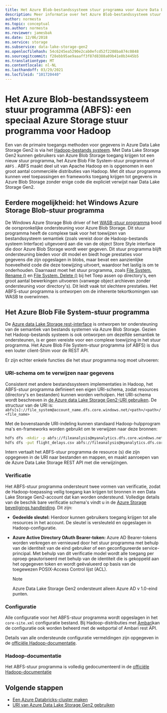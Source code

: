 ```yaml
---
title: Het Azure Blob-bestandssysteem stuur programma voor Azure Data Lake Storage Gen2
description: Meer informatie over het Azure Blob-bestandssysteem stuur programma (ABFS), een speciaal Azure Storage stuur programma voor Hadoop. Toegang tot gegevens in Azure Data Lake Storage Gen2 met dit stuur programma.
author: normesta
ms.topic: conceptual
ms.author: normesta
ms.reviewer: jamesbak
ms.date: 12/06/2018
ms.service: storage
ms.subservice: data-lake-storage-gen2
ms.openlocfilehash: 54c6245ea5290e2cab0efcd52f2208ba874c0848
ms.sourcegitcommit: f28ebb95ae9aaaff3f87d8388a09b41e0b3445b5
ms.translationtype: MT
ms.contentlocale: nl-NL
ms.lasthandoff: 03/29/2021
ms.locfileid: "101720440"
---
```

# <a name="the-azure-blob-filesystem-driver-abfs-a-dedicated-azure-storage-driver-for-hadoop"></a>Het Azure Blob-bestandssysteem stuur programma (ABFS): een speciaal Azure Storage stuur programma voor Hadoop

Een van de primaire toegangs methoden voor gegevens in Azure Data Lake Storage Gen2 is via het [Hadoop-bestands systeem](https://hadoop.apache.org/docs/current/hadoop-project-dist/hadoop-common/filesystem/index.html). Met Data Lake Storage Gen2 kunnen gebruikers van Azure Blob Storage toegang krijgen tot een nieuw stuur programma, het Azure Blob File System-stuur programma of `ABFS` . ABFS maakt deel uit van Apache Hadoop en is opgenomen in een groot aantal commerciële distributies van Hadoop. Met dit stuur programma kunnen veel toepassingen en frameworks toegang krijgen tot gegevens in Azure Blob Storage zonder enige code die expliciet verwijst naar Data Lake Storage Gen2.

## <a name="prior-capability-the-windows-azure-storage-blob-driver"></a>Eerdere mogelijkheid: het Windows Azure Storage Blob-stuur programma

De Windows Azure Storage Blob driver of het [WASB-stuur programma](https://hadoop.apache.org/docs/current/hadoop-azure/index.html) bood de oorspronkelijke ondersteuning voor Azure Blob Storage. Dit stuur programma heeft de complexe taak voor het toewijzen van bestandssysteem semantiek (zoals vereist door de Hadoop-bestands systeem Interface) uitgevoerd aan die van de object Store Style interface die door Azure Blob Storage wordt weer gegeven. Dit stuur programma blijft ondersteuning bieden voor dit model en biedt hoge prestaties voor gegevens die zijn opgeslagen in blobs, maar bevat een aanzienlijke hoeveelheid code die deze toewijzing uitvoert, waardoor het lastig is om te onderhouden. Daarnaast moet het stuur programma, zoals [File System. Rename ()](https://hadoop.apache.org/docs/current/hadoop-project-dist/hadoop-common/filesystem/filesystem.html#boolean_renamePath_src_Path_d) en [File System. Delete ()](https://hadoop.apache.org/docs/current/hadoop-project-dist/hadoop-common/filesystem/filesystem.html#boolean_deletePath_p_boolean_recursive) bij het Toep assen op directory's, een groot aantal bewerkingen uitvoeren (vanwege object archieven zonder ondersteuning voor directory's). Dit leidt vaak tot slechtere prestaties. Het ABFS-stuur programma is ontworpen om de inherente tekortkomingen van WASB te overwinnen.

## <a name="the-azure-blob-file-system-driver"></a>Het Azure Blob File System-stuur programma

De [Azure data Lake Storage rest-interface](/rest/api/storageservices/data-lake-storage-gen2) is ontworpen ter ondersteuning van de semantiek van bestands systemen via Azure Blob Storage. Gezien het Hadoop-bestands systeem is ook ontworpen om dezelfde semantiek te ondersteunen, is er geen vereiste voor een complexe toewijzing in het stuur programma. Het Azure Blob File System-stuur programma (of ABFS) is dus een louter client-Shim voor de REST API.

Er zijn echter enkele functies die het stuur programma nog moet uitvoeren:

### <a name="uri-scheme-to-reference-data"></a>URI-schema om te verwijzen naar gegevens

Consistent met andere bestandssysteem implementaties in Hadoop, het ABFS-stuur programma definieert een eigen URI-schema, zodat resources (directory's en bestanden) kunnen worden verholpen. Het URI-schema wordt beschreven in [de Azure data Lake Storage Gen2-URI gebruiken](./data-lake-storage-introduction-abfs-uri.md). De structuur van de URI is: `abfs[s]://file_system@account_name.dfs.core.windows.net/<path>/<path>/<file_name>`

Met de bovenstaande URI-indeling kunnen standaard Hadoop-hulpprogram ma's en-frameworks worden gebruikt om te verwijzen naar deze bronnen:

```bash
hdfs dfs -mkdir -p abfs://fileanalysis@myanalytics.dfs.core.windows.net/tutorials/flightdelays/data
hdfs dfs -put flight_delays.csv abfs://fileanalysis@myanalytics.dfs.core.windows.net/tutorials/flightdelays/data/
```

Intern vertaalt het ABFS-stuur programma de resource (s) die zijn opgegeven in de URI naar bestanden en mappen, en maakt aanroepen van de Azure Data Lake Storage REST API met die verwijzingen.

### <a name="authentication"></a>Verificatie

Het ABFS-stuur programma ondersteunt twee vormen van verificatie, zodat de Hadoop-toepassing veilig toegang kan krijgen tot bronnen in een Data Lake Storage Gen2-account dat kan worden ondersteund. Volledige details van de beschik bare verificatie schema's vindt u in de [Azure Storage beveiligings handleiding](security-recommendations.md). Dit zijn:

- **Gedeelde sleutel:** Hierdoor kunnen gebruikers toegang krijgen tot alle resources in het account. De sleutel is versleuteld en opgeslagen in Hadoop-configuratie.

- **Azure Active Directory OAuth Bearer-token:** Azure AD Bearer-tokens worden verkregen en vernieuwd door het stuur programma met behulp van de identiteit van de eind gebruiker of een geconfigureerde service-principal. Met behulp van dit verificatie model wordt alle toegang per oproep geautoriseerd met behulp van de identiteit die is gekoppeld aan het opgegeven token en wordt geëvalueerd op basis van de toegewezen POSIX-Access Control lijst (ACL).

   > [!NOTE]
   > Azure Data Lake Storage Gen2 ondersteunt alleen Azure AD v 1.0-eind punten.

### <a name="configuration"></a>Configuratie

Alle configuratie voor het ABFS-stuur programma wordt opgeslagen in het <code>core-site.xml</code> configuratie bestand. Bij Hadoop-distributies met [Ambari](https://ambari.apache.org/)kan de configuratie ook worden beheerd met de webportal of Ambari rest API.

Details van alle ondersteunde configuratie vermeldingen zijn opgegeven in de [officiële Hadoop-documentatie](https://hadoop.apache.org/docs/stable/hadoop-azure/abfs.html).

### <a name="hadoop-documentation"></a>Hadoop-documentatie

Het ABFS-stuur programma is volledig gedocumenteerd in de [officiële Hadoop-documentatie](https://hadoop.apache.org/docs/stable/hadoop-azure/abfs.html)

## <a name="next-steps"></a>Volgende stappen

- [Een Azure Databricks-cluster maken](./data-lake-storage-use-databricks-spark.md)
- [URI van Azure Data Lake Storage Gen2 gebruiken](./data-lake-storage-introduction-abfs-uri.md)